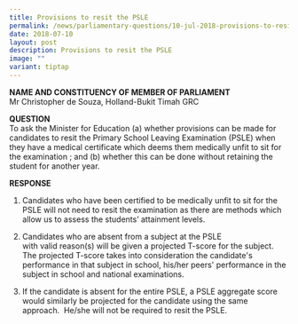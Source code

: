 ```yaml
---
title: Provisions to resit the PSLE
permalink: /news/parliamentary-questions/10-jul-2018-provisions-to-resit-the-psle/
date: 2018-07-10
layout: post
description: Provisions to resit the PSLE
image: ""
variant: tiptap
---
```

<p><strong>NAME AND CONSTITUENCY OF MEMBER OF PARLIAMENT</strong>
<br>Mr Christopher de Souza, Holland-Bukit Timah GRC</p>
<p><strong>QUESTION</strong>
<br>To ask the Minister for Education (a) whether provisions can be made for
candidates to resit the Primary School Leaving Examination (PSLE) when
they have a medical certificate which deems them medically unfit to sit
for the examination ; and&nbsp;(b) whether this can be done without retaining
the student for another year.</p>
<p><strong>RESPONSE</strong>
</p>
<ol data-tight="true" class="tight">
<li>
<p>Candidates who have been certified to be medically unfit to sit for the
PSLE will not need to resit the examination as there are methods which
allow us to assess the students’ attainment levels.</p>
<p></p>
</li>
<li>
<p>Candidates who are absent from a subject at the PSLE with&nbsp;valid&nbsp;reason(s)
will be given a projected T-score for the subject. The projected T-score
takes into consideration the candidate's performance in that subject in
school, his/her peers' performance in the subject in school and national
examinations.</p>
<p></p>
</li>
<li>
<p>If the candidate is absent for the entire PSLE, a PSLE aggregate score
would similarly be projected for the candidate using the same approach.&nbsp;
He/she will not be required to resit the PSLE.</p>
<p></p>
</li>
</ol>
<p></p>